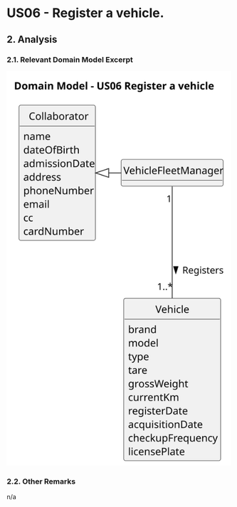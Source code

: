 # US06 - Register a vehicle.

## 2. Analysis

### 2.1. Relevant Domain Model Excerpt 

![Domain Model](svg/us06-domain-model.svg)

### 2.2. Other Remarks

n/a